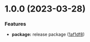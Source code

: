 # 1.0.0 (2023-03-28)


### Features

* **package:** release package ([1af1df8](https://github.com/brycked/ts-config/commit/1af1df8da51941e8dde18f26fb37bfa4ae02f919))
